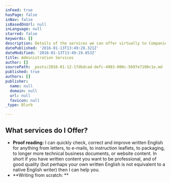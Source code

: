 ```yaml
---
inFeed: true
hasPage: false
inNav: false
isBasedOnUrl: null
inLanguage: null
starred: false
keywords: []
description: Details of the services we can offer virtually to Companies and Individuals
datePublished: '2016-01-13T13:49:28.321Z'
dateModified: '2016-01-13T13:49:19.853Z'
title: Administration Services
author: []
sourcePath: _posts/2016-01-12-1fdbdcad-defc-4903-800c-5697e7100c1e.md
published: true
authors: []
publisher:
  name: null
  domain: null
  url: null
  favicon: null
_type: Blurb

---
```

## What services do I Offer?

* **Proof reading:** I can quickly check, correct and improve written English for anything from letters, to e-mails, to instruction leaflets, to packaging, to longer more technical business documents, or website content. In short if you have written content you want to be professional, and of good quality (but perhaps your own written English is not equivalent to a native English writer) then I can help you. 
* **Writing from scratch: **